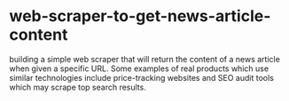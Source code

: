 # web-scraper-to-get-news-article-content
building a simple web scraper that will return the content of a news article when given a specific URL. Some examples of real products which use similar technologies include price-tracking websites and SEO audit tools which may scrape top search results. 

